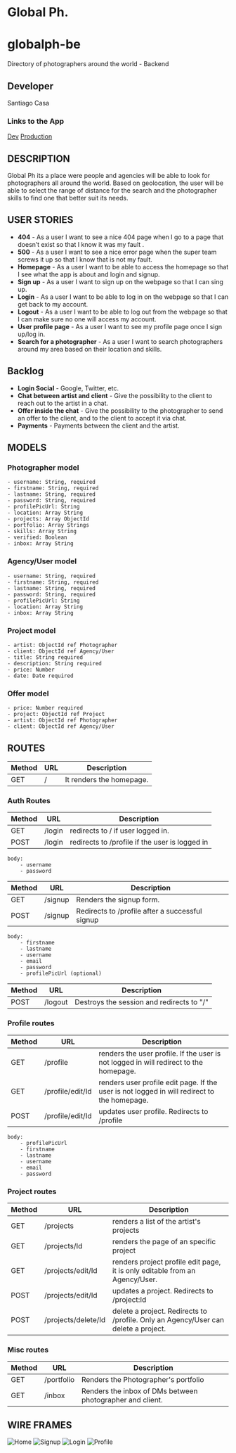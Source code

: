 # Global Ph.

# globalph-be
Directory of photographers around the world - Backend

## Developer
Santiago Casa

### Links to the App
[Dev]()
[Production]()


## DESCRIPTION

Global Ph its a place were people and agencies will be able to look for photographers all around the world.
Based on geolocation, the user will be able to select the range of distance for the search and the photographer skills to find one that better suit its needs.

## USER STORIES

- **404** - As a user I want to see a nice 404 page when I go to a page that doesn’t exist so that I know it was my fault .
- **500** - As a user I want to see a nice error page when the super team screws it up so that I know that is not my fault.
- **Homepage** - As a user I want to be able to access the homepage so that I see what the app is about and login and signup.
- **Sign up** - As a user I want to sign up on the webpage so that I can sing up.
- **Login** - As a user I want to be able to log in on the webpage so that I can get back to my account.
- **Logout** - As a user I want to be able to log out from the webpage so that I can make sure no one will access my account.
- **User profile page** - As a user I want to see my profile page once I sign up/log in.
- **Search for a photographer** - As a user I want to search photographers around my area based on their location and skills.


## Backlog
- **Login Social** - Google, Twitter, etc.
- **Chat between artist and client** - Give the possibility to the client to reach out to the artist in a chat.
- **Offer inside the chat** - Give the possibility to the photographer to send an offer to the client, and to the client to accept it via chat.
- **Payments** - Payments between the client and the artist.


## MODELS

### Photographer model
```
- username: String, required
- firstname: String, required
- lastname: String, required
- password: String, required
- profilePicUrl: String
- location: Array String
- projects: Array ObjectId
- portfolio: Array Strings
- skills: Array String
- verified: Boolean
- inbox: Array String
```
### Agency/User model
```
- username: String, required
- firstname: String, required
- lastname: String, required
- password: String, required
- profilePicUrl: String
- location: Array String
- inbox: Array String
```
### Project model
```
- artist: ObjectId ref Photographer
- client: ObjectId ref Agency/User
- title: String required
- description: String required
- price: Number
- date: Date required
```
### Offer model
```
- price: Number required
- project: ObjectId ref Project
- artist: ObjectId ref Photographer
- client: ObjectId ref Agency/User
```

## ROUTES
|Method|URL|Description|
|---|---|---|
GET | / | It renders the homepage.

### Auth Routes

|Method|URL|Description|
|---|---|---|
GET | /login | redirects to / if user logged in.
POST | /login | redirects to /profile if the user is logged in
```
body:
    - username
    - password
```

|Method|URL|Description|
|---|---|---|
GET | /signup | Renders the signup form.
POST | /signup | Redirects to /profile after a successful signup
```
body:
    - firstname
    - lastname
    - username
    - email
    - password
    - profilePicUrl (optional)
```
|Method|URL|Description|
|---|---|---|
POST | /logout | Destroys the session and redirects to "/"

### Profile routes
|Method|URL|Description|
|---|---|---|
GET | /profile | renders the user profile. If the user is not logged in will redirect to the homepage. 
GET | /profile/edit/Id | renders user profile edit page. If the user is not logged in will redirect to the homepage. 
POST | /profile/edit/Id | updates user profile. Redirects to /profile
```
body:
    - profilePicUrl
    - firstname
    - lastname
    - username
    - email
    - password
```

### Project routes
|Method|URL|Description|
|---|---|---|
GET | /projects | renders a list of the artist's projects
GET | /projects/Id | renders the page of an specific project
GET | /projects/edit/Id | renders project profile edit page, it is only editable from an Agency/User.
POST | /projects/edit/Id | updates a project. Redirects to /project:Id
POST | /projects/delete/Id | delete a project. Redirects to /profile. Only an Agency/User can delete a project.


### Misc routes
|Method|URL|Description|
|---|---|---|
GET | /portfolio | Renders the Photographer's portfolio
GET | /inbox | Renders the inbox of DMs between photographer and client.




## WIRE FRAMES
![Home](private/wireframes/Home-mobile.png)
![Signup](private/wireframes/Signup-mobile.png)
![Login](private/wireframes/Login-mobile.png)
![Profile](private/wireframes/profile-mobile.png)

